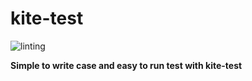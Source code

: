 # kite-test

![linting](https://github.com/virt-s1/kite-test/workflows/linting/badge.svg?branch=master)

**Simple to write case and easy to run test with kite-test**
